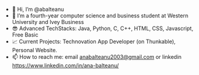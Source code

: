 - 👋 Hi, I’m @abalteanu
- 👀 I’m a fourth-year computer science and business student at Western University and Ivey Business
- :sunglasses: Advanced TechStacks: Java, Python, C, C++, HTML, CSS, Javascript, Free Basic
- :chart_with_upwards_trend: Current Projects: Technovation App Developer (on Thunkable), Personal Website.
- 📫 How to reach me: email anabalteanu2003@gmail.com or linkedin https://www.linkedin.com/in/ana-balteanu/


